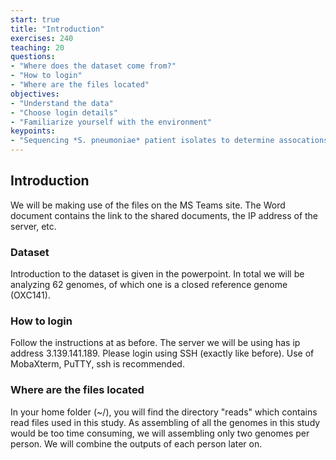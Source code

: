 ```yaml
---
start: true
title: "Introduction"
exercises: 240
teaching: 20
questions:
- "Where does the dataset come from?"
- "How to login"
- "Where are the files located"
objectives:
- "Understand the data"
- "Choose login details"
- "Familiarize yourself with the environment"
keypoints:
- "Sequencing *S. pneumoniae* patient isolates to determine assocations of bacterial genes with disease severity"
---
```


## Introduction

We will be making use of the files on the MS Teams site. 
The Word document contains the link to the shared documents, the IP address of the server, etc. 

### Dataset

Introduction to the dataset is given in the powerpoint. In total we will be analyzing 62 genomes, of which one is a closed reference genome (OXC141).

### How to login

Follow the instructions at as before. 
The server we will be using has ip address 3.139.141.189. Please login using SSH (exactly like before). Use of MobaXterm, PuTTY, ssh is recommended. 

### Where are the files located

In your home folder (~/), you will find the directory "reads" which contains read files used in this study. As assembling of all the genomes in this study would be too time consuming, we will assembling only two genomes per person. We will combine the outputs of each person later on.
  
  
